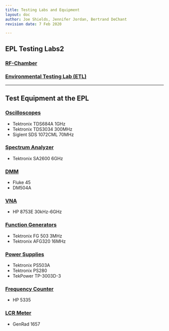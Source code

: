 ```yaml
---
title: Testing Labs and Equipment
layout: doc
author: Joe Shields, Jennifer Jordan, Bertrand DeChant
revision date: 7 Feb 2020

---
```

## EPL Testing Labs2

### [RF-Chamber](rfchamber)  

### [Environmental Testing Lab (ETL)](ETL) 

---

## Test Equipment at the EPL

### [Oscilloscopes](oscilloscope/Oscilloscope)
* Tektronix TDS684A 1GHz
* Tektronix TDS3034 300MHz
* Siglent SDS 1072CML 70MHz

### [Spectrum Analyzer](spectrum/spectrum)
* Tektronix SA2600 6GHz

### [DMM](dmm/DMM)
* Fluke 45
* DM504A

### [VNA](vna/VNA)
* HP 8753E 30kHz-6GHz

### [Function Generators](funcgen/FunctionGenerators)
* Tektronix FG 503 3MHz
* Tektronix AFG320 16MHz

### [Power Supplies](psupply/powerSupply)
* Tektronix PS503A
* Tektronix PS280
* TekPower TP-3003D-3

### [Frequency Counter](freq/freqCount)
* HP 5335

### [LCR Meter](lcr/LCR)
* GenRad 1657
